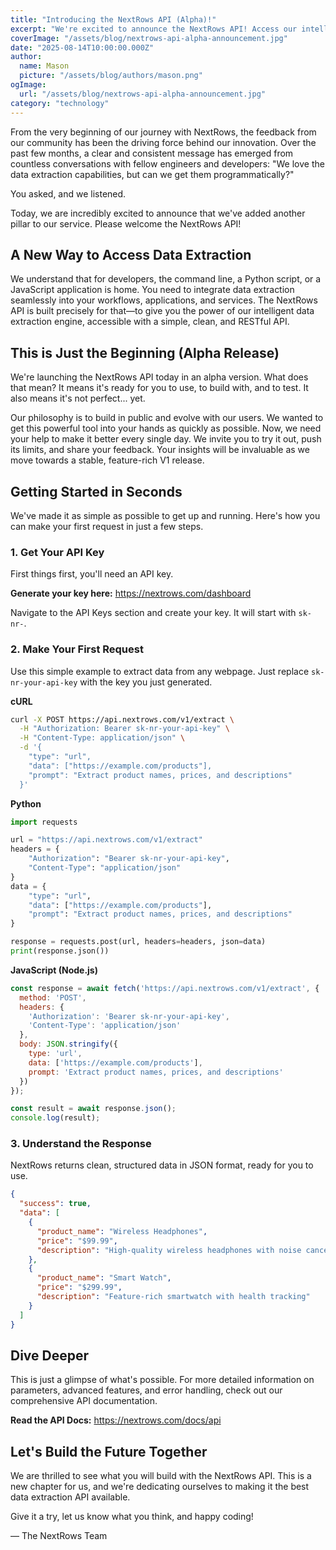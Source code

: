 ```yaml
---
title: "Introducing the NextRows API (Alpha)!"
excerpt: "We're excited to announce the NextRows API! Access our intelligent data extraction capabilities programmatically with a simple, clean RESTful API. Now in alpha - try it today!"
coverImage: "/assets/blog/nextrows-api-alpha-announcement.jpg"
date: "2025-08-14T10:00:00.000Z"
author:
  name: Mason
  picture: "/assets/blog/authors/mason.png"
ogImage:
  url: "/assets/blog/nextrows-api-alpha-announcement.jpg"
category: "technology"
---
```


From the very beginning of our journey with NextRows, the feedback from our community has been the driving force behind our innovation. Over the past few months, a clear and consistent message has emerged from countless conversations with fellow engineers and developers: "We love the data extraction capabilities, but can we get them programmatically?"

You asked, and we listened.

Today, we are incredibly excited to announce that we've added another pillar to our service. Please welcome the NextRows API!

## A New Way to Access Data Extraction

We understand that for developers, the command line, a Python script, or a JavaScript application is home. You need to integrate data extraction seamlessly into your workflows, applications, and services. The NextRows API is built precisely for that—to give you the power of our intelligent data extraction engine, accessible with a simple, clean, and RESTful API.

## This is Just the Beginning (Alpha Release)

We're launching the NextRows API today in an alpha version. What does that mean? It means it's ready for you to use, to build with, and to test. It also means it's not perfect... yet.

Our philosophy is to build in public and evolve with our users. We wanted to get this powerful tool into your hands as quickly as possible. Now, we need your help to make it better every single day. We invite you to try it out, push its limits, and share your feedback. Your insights will be invaluable as we move towards a stable, feature-rich V1 release.

## Getting Started in Seconds

We've made it as simple as possible to get up and running. Here's how you can make your first request in just a few steps.

### 1. Get Your API Key

First things first, you'll need an API key.

**Generate your key here:** <a href="https://nextrows.com/dashboard" target="_blank" rel="noopener noreferrer" style="color: #2563eb; text-decoration: underline;">https://nextrows.com/dashboard</a>

Navigate to the API Keys section and create your key. It will start with `sk-nr-`.

### 2. Make Your First Request

Use this simple example to extract data from any webpage. Just replace `sk-nr-your-api-key` with the key you just generated.

**cURL**

```bash
curl -X POST https://api.nextrows.com/v1/extract \
  -H "Authorization: Bearer sk-nr-your-api-key" \
  -H "Content-Type: application/json" \
  -d '{
    "type": "url",
    "data": ["https://example.com/products"],
    "prompt": "Extract product names, prices, and descriptions"
  }'
```

**Python**

```python
import requests

url = "https://api.nextrows.com/v1/extract"
headers = {
    "Authorization": "Bearer sk-nr-your-api-key",
    "Content-Type": "application/json"
}
data = {
    "type": "url",
    "data": ["https://example.com/products"],
    "prompt": "Extract product names, prices, and descriptions"
}

response = requests.post(url, headers=headers, json=data)
print(response.json())
```

**JavaScript (Node.js)**

```javascript
const response = await fetch('https://api.nextrows.com/v1/extract', {
  method: 'POST',
  headers: {
    'Authorization': 'Bearer sk-nr-your-api-key',
    'Content-Type': 'application/json'
  },
  body: JSON.stringify({
    type: 'url',
    data: ['https://example.com/products'],
    prompt: 'Extract product names, prices, and descriptions'
  })
});

const result = await response.json();
console.log(result);
```

### 3. Understand the Response

NextRows returns clean, structured data in JSON format, ready for you to use.

```json
{
  "success": true,
  "data": [
    {
      "product_name": "Wireless Headphones",
      "price": "$99.99",
      "description": "High-quality wireless headphones with noise cancellation"
    },
    {
      "product_name": "Smart Watch",
      "price": "$299.99",
      "description": "Feature-rich smartwatch with health tracking"
    }
  ]
}
```

## Dive Deeper

This is just a glimpse of what's possible. For more detailed information on parameters, advanced features, and error handling, check out our comprehensive API documentation.

**Read the API Docs:** <a href="https://nextrows.com/docs/api" target="_blank" rel="noopener noreferrer" style="color: #2563eb; text-decoration: underline;">https://nextrows.com/docs/api</a>

## Let's Build the Future Together

We are thrilled to see what you will build with the NextRows API. This is a new chapter for us, and we're dedicating ourselves to making it the best data extraction API available.

Give it a try, let us know what you think, and happy coding!

— The NextRows Team